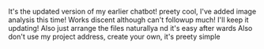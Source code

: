 It's the updated version of my earlier chatbot! preety cool, I've added image analysis this time! Works discent although can't followup much! I'll keep it updating! 
Also just arrange the files naturallya nd it's easy after wards
Also don't use my project address, create your own, it's preety simple

